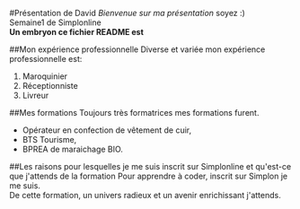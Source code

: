 #Présentation de David
*Bienvenue sur ma présentation* soyez :)  
Semaine1 de Simplonline  
__Un embryon ce fichier README est__  

##Mon expérience professionnelle
Diverse et variée mon expérience professionnelle est:  
1. Maroquinier
2. Réceptionniste
3. Livreur


##Mes formations
Toujours très formatrices mes formations furent.  
* Opérateur en confection de vêtement de cuir,
* BTS Tourisme,
* BPREA de maraichage BIO.


##Les raisons pour lesquelles je me suis inscrit sur Simplonline et qu'est-ce que j'attends de la formation
Pour apprendre à coder, inscrit sur Simplon je me suis.  
De cette formation, un univers radieux et un avenir enrichissant j'attends.  